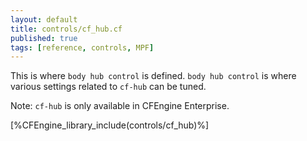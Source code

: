 ```yaml
---
layout: default
title: controls/cf_hub.cf
published: true
tags: [reference, controls, MPF]
---
```


This is where `body hub control` is defined. `body hub control` is where
various settings related to `cf-hub` can be tuned.

Note: `cf-hub` is only available in CFEngine Enterprise.

[%CFEngine_library_include(controls/cf_hub)%]
